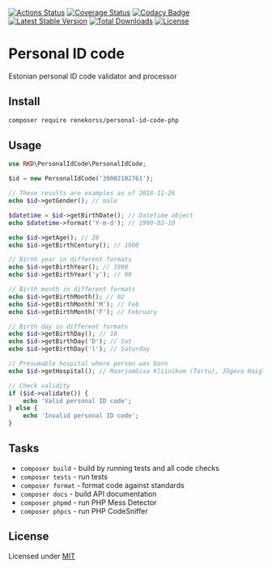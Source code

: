 [![Actions Status](https://github.com/renekorss/personal-id-code-php/workflows/build/badge.svg)](https://github.com/renekorss/personal-id-code-php/actions)
[![Coverage Status](https://coveralls.io/repos/renekorss/personal-id-code-php/badge.svg?branch=master&service=github)](https://coveralls.io/github/renekorss/personal-id-code-php?branch=master)
[![Codacy Badge](https://api.codacy.com/project/badge/Grade/634a0a6cf7c84e74aeedb2989bc299c5)](https://www.codacy.com/app/renekorss/personal-id-code-php?utm_source=github.com&amp;utm_medium=referral&amp;utm_content=renekorss/personal-id-code-php&amp;utm_campaign=Badge_Grade)
[![Latest Stable Version](https://poser.pugx.org/renekorss/personal-id-code-php/v/stable)](https://packagist.org/packages/renekorss/personal-id-code-php)
[![Total Downloads](https://poser.pugx.org/renekorss/personal-id-code-php/downloads)](https://packagist.org/packages/renekorss/personal-id-code-php)
[![License](https://img.shields.io/badge/license-MIT-blue.svg)](LICENSE)

# Personal ID code
Estonian personal ID code validator and processor

## Install 

````bash
composer require renekorss/personal-id-code-php
````

## Usage 

````php
use RKD\PersonalIdCode\PersonalIdCode;

$id = new PersonalIdCode('39002102761');

// These results are examples as of 2018-11-26
echo $id->getGender(); // male

$datetime = $id->getBirthDate(); // Datetime object
echo $datetime->format('Y-m-d'); // 1990-02-10

echo $id->getAge(); // 28
echo $id->getBirthCentury(); // 1900

// Birth year in different formats
echo $id->getBirthYear(); // 1990
echo $id->getBirthYear('y'); // 90

// Birth month in different formats
echo $id->getBirthMonth(); // 02
echo $id->getBirthMonth('M'); // Feb
echo $id->getBirthMonth('F'); // February

// Birth day in different formats
echo $id->getBirthDay(); // 10
echo $id->getBirthDay('D'); // Sat
echo $id->getBirthDay('l'); // Saturday

// Presumable hospital where person was born
echo $id->getHospital(); // Maarjamõisa Kliinikum (Tartu), Jõgeva Haigla

// Check validity
if ($id->validate()) {
    echo 'Valid personal ID code';
} else {
    echo 'Invalid personal ID code';  
}
````

## Tasks

- `composer build` - build by running tests and all code checks
- `composer tests` - run tests
- `composer format` - format code against standards
- `composer docs` - build API documentation
- `composer phpmd` - run PHP Mess Detector
- `composer phpcs` - run PHP CodeSniffer

## License

Licensed under [MIT](LICENSE)
